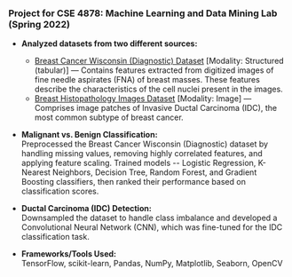 ### Project for CSE 4878: Machine Learning and Data Mining Lab (Spring 2022)

- **Analyzed datasets from two different sources:**
  - [Breast Cancer Wisconsin (Diagnostic) Dataset](https://archive.ics.uci.edu/dataset/17/breast+cancer+wisconsin+diagnostic) [Modality: Structured (tabular)] — Contains features extracted from digitized images of fine needle aspirates (FNA) of breast masses. These features describe the characteristics of the cell nuclei present in the images.  
  - [Breast Histopathology Images Dataset](https://www.kaggle.com/datasets/paultimothymooney/breast-histopathology-images/data) [Modality: Image] — Comprises image patches of Invasive Ductal Carcinoma (IDC), the most common subtype of breast cancer.  

- **Malignant vs. Benign Classification:**  
  Preprocessed the Breast Cancer Wisconsin (Diagnostic) dataset by handling missing values, removing highly correlated features, and applying feature scaling. Trained models -- Logistic Regression, K-Nearest Neighbors, Decision Tree, Random Forest, and Gradient Boosting classifiers, then ranked their performance based on classification scores.  

- **Ductal Carcinoma (IDC) Detection:**  
  Downsampled the dataset to handle class imbalance and developed a Convolutional Neural Network (CNN), which was fine-tuned for the IDC classification task.  

- **Frameworks/Tools Used:**  
  TensorFlow, scikit-learn, Pandas, NumPy, Matplotlib, Seaborn, OpenCV
